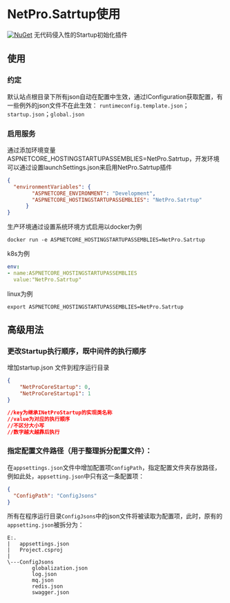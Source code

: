 
# NetPro.Satrtup使用

 [![NuGet](https://img.shields.io/nuget/v/NetPro.Satrtup.svg)](https://nuget.org/packages/NetPro.Satrtup)
无代码侵入性的Startup初始化插件

## 使用

### 约定
默认站点根目录下所有json自动在配置中生效，通过IConfiguration获取配置，有一些例外的json文件不在此生效：
`runtimeconfig.template.json`；`startup.json`；`global.json`

### 启用服务

通过添加环境变量ASPNETCORE_HOSTINGSTARTUPASSEMBLIES=NetPro.Satrtup，开发环境可以通过设置launchSettings.json来启用NetPro.Satrtup插件

```json
{ 
  "environmentVariables": {
        "ASPNETCORE_ENVIRONMENT": "Development",
        "ASPNETCORE_HOSTINGSTARTUPASSEMBLIES": "NetPro.Satrtup" 
      }
}

```

生产环境通过设置系统环境方式启用以docker为例

```shell
docker run -e ASPNETCORE_HOSTINGSTARTUPASSEMBLIES=NetPro.Satrtup
```

k8s为例

```yaml
env:
- name:ASPNETCORE_HOSTINGSTARTUPASSEMBLIES
  value:"NetPro.Satrtup"

```
linux为例

```shell
export ASPNETCORE_HOSTINGSTARTUPASSEMBLIES=NetPro.Satrtup
```

## 高级用法

### 更改Startup执行顺序，既中间件的执行顺序

增加startup.json 文件到程序运行目录

```json
{
	"NetProCoreStartup": 0,
	"NetProCoreStartup1": 1
}

//key为继承INetProStartup的实现类名称
//value为对应的执行顺序
//不区分大小写
//数字越大越靠后执行

```

### 指定配置文件路径（用于整理拆分配置文件）：

在`appsettings.json`文件中增加配置项`ConfigPath`，指定配置文件夹存放路径，例如此处，`appsetting.json`中只有这一条配置项：

```json
{
  "ConfigPath": "ConfigJsons"
}
```

所有在程序运行目录`ConfigJsons`中的json文件将被读取为配置项，此时，原有的`appsetting.json`被拆分为：

```plaintext
E:.
|   appsettings.json
|   Project.csproj
|
\---ConfigJsons
        globalization.json
        log.json
        mq.json
        redis.json
        swagger.json
```

